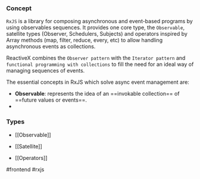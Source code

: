 ### Concept

`RxJS` is a library for composing asynchronous and event-based programs by using observables sequences. It provides one core type, the `Observable`, satellite types (Observer, Schedulers, Subjects) and operators inspired by Array methods (map, filter, reduce, every, etc) to allow handling asynchronous events as collections.

ReactiveX combines the `Observer pattern` with the `Iterator pattern` and `functional programming with collections` to fill the need for an ideal way of managing sequences of events.

The essential concepts in RxJS which solve async event management are:

* **Observable**: represents the idea of an ==invokable collection== of ==future values or events==.
* 
### Types

* [[Observable]]

* [[Satellite]]

* [[Operators]]

#frontend #rxjs